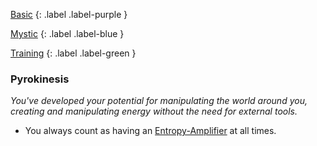
[Basic](Game/Basic-List)
{: .label .label-purple }

[Mystic](Game/Mystic)
{: .label .label-blue }

[Training](Game/Training-List)
{: .label .label-green }
### Pyrokinesis
*You've developed your potential for manipulating the world around you, creating and manipulating energy without the need for external tools.*
* You always count as having an [Entropy-Amplifier](Game/Blocks/Entropy-Amplifier) at all times.

